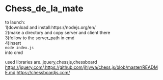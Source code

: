 <h1>Chess_de_la_mate</h1>   
 to launch:<br>
 1)download and install:https://nodejs.org/en/ <br>
 2)make a directory and copy server and client there <br>
 3)follow to the server_path in cmd <br>
 4)insert <br><code>node index.js</code><br> into cmd <br>
   
 used libraries are..jquery,chessjs,chessboard  
 https://jquery.com/,https://github.com/jhlywa/chess.js/blob/master/README.md,https://chessboardjs.com/
 
